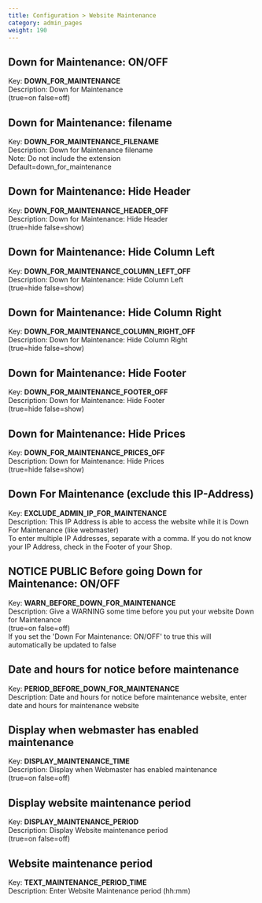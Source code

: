 ```yaml
---
title: Configuration > Website Maintenance
category: admin_pages
weight: 190 
---
```


<h2 id="down_for_maintenance_onoff">Down for Maintenance: ON/OFF</h2>

<div class='indent'>Key: <b>DOWN_FOR_MAINTENANCE</b><br />
Description: Down for Maintenance <br />(true=on false=off)</div>


<h2 id="down_for_maintenance_filename">Down for Maintenance: filename</h2>

<div class='indent'>Key: <b>DOWN_FOR_MAINTENANCE_FILENAME</b><br />
Description: Down for Maintenance filename<br />Note: Do not include the extension<br />Default=down_for_maintenance</div>


<h2 id="down_for_maintenance_hide_header">Down for Maintenance: Hide Header</h2>

<div class='indent'>Key: <b>DOWN_FOR_MAINTENANCE_HEADER_OFF</b><br />
Description: Down for Maintenance: Hide Header <br />(true=hide false=show)</div>


<h2 id="down_for_maintenance_hide_column_left">Down for Maintenance: Hide Column Left</h2>

<div class='indent'>Key: <b>DOWN_FOR_MAINTENANCE_COLUMN_LEFT_OFF</b><br />
Description: Down for Maintenance: Hide Column Left <br />(true=hide false=show)</div>


<h2 id="down_for_maintenance_hide_column_right">Down for Maintenance: Hide Column Right</h2>

<div class='indent'>Key: <b>DOWN_FOR_MAINTENANCE_COLUMN_RIGHT_OFF</b><br />
Description: Down for Maintenance: Hide Column Right <br />(true=hide false=show)</div>


<h2 id="down_for_maintenance_hide_footer">Down for Maintenance: Hide Footer</h2>

<div class='indent'>Key: <b>DOWN_FOR_MAINTENANCE_FOOTER_OFF</b><br />
Description: Down for Maintenance: Hide Footer <br />(true=hide false=show)</div>


<h2 id="down_for_maintenance_hide_prices">Down for Maintenance: Hide Prices</h2>

<div class='indent'>Key: <b>DOWN_FOR_MAINTENANCE_PRICES_OFF</b><br />
Description: Down for Maintenance: Hide Prices <br />(true=hide false=show)</div>


<h2 id="down_for_maintenance_exclude_this_ipaddress">Down For Maintenance (exclude this IP-Address)</h2>

<div class='indent'>Key: <b>EXCLUDE_ADMIN_IP_FOR_MAINTENANCE</b><br />
Description: This IP Address is able to access the website while it is Down For Maintenance (like webmaster)<br />To enter multiple IP Addresses, separate with a comma. If you do not know your IP Address, check in the Footer of your Shop.</div>


<h2 id="notice_public_before_going_down_for_maintenance_onoff">NOTICE PUBLIC Before going Down for Maintenance: ON/OFF</h2>

<div class='indent'>Key: <b>WARN_BEFORE_DOWN_FOR_MAINTENANCE</b><br />
Description: Give a WARNING some time before you put your website Down for Maintenance<br />(true=on false=off)<br />If you set the 'Down For Maintenance: ON/OFF' to true this will automatically be updated to false</div>


<h2 id="date_and_hours_for_notice_before_maintenance">Date and hours for notice before maintenance</h2>

<div class='indent'>Key: <b>PERIOD_BEFORE_DOWN_FOR_MAINTENANCE</b><br />
Description: Date and hours for notice before maintenance website, enter date and hours for maintenance website</div>


<h2 id="display_when_webmaster_has_enabled_maintenance">Display when webmaster has enabled maintenance</h2>

<div class='indent'>Key: <b>DISPLAY_MAINTENANCE_TIME</b><br />
Description: Display when Webmaster has enabled maintenance <br />(true=on false=off)<br /></div>


<h2 id="display_website_maintenance_period">Display website maintenance period</h2>

<div class='indent'>Key: <b>DISPLAY_MAINTENANCE_PERIOD</b><br />
Description: Display Website maintenance period <br />(true=on false=off)<br /></div>


<h2 id="website_maintenance_period">Website maintenance period</h2>

<div class='indent'>Key: <b>TEXT_MAINTENANCE_PERIOD_TIME</b><br />
Description: Enter Website Maintenance period (hh:mm)</div>


